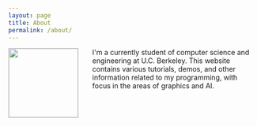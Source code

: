 ```yaml
---
layout: page
title: About
permalink: /about/
---
```

<img style="float: left; width: 10em; border:solid #CCC 1pt; margin-right: 2em" src="https://avatars1.githubusercontent.com/u/10249299">

<div>
<p>
I'm a currently student of computer science and engineering at U.C. Berkeley. This website contains various tutorials, demos, and other information related to my programming, with focus in the areas of graphics and AI.
</p>
</div>

[jekyll-organization]: https://github.com/montaguegabe
